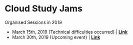 # Cloud Study Jams

Organised Sessions in 2019

* March 15th, 2019 {Technical difficulties occurred} | [**Link**](./MARCH-15-2019.md)  
* March 30th, 2019 {Upcoming event} | [**Link**](./MARCH-30-2019.md)  
